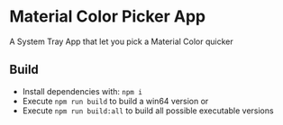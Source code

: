 # Material Color Picker App

A System Tray App that let you pick a Material Color quicker

## Build

 - Install dependencies with: `npm i`
 - Execute `npm run build` to build a win64 version or
 - Execute `npm run build:all` to build all possible executable versions
